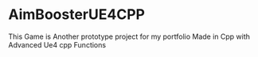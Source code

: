 # AimBoosterUE4CPP
This Game is Another prototype project for my portfolio Made in Cpp with Advanced Ue4 cpp Functions
